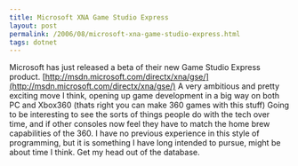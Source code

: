 ```yaml
---
title: Microsoft XNA Game Studio Express
layout: post
permalink: /2006/08/microsoft-xna-game-studio-express.html
tags: dotnet
---
```


Microsoft has just released a beta of their new Game Studio Express product.
[http://msdn.microsoft.com/directx/xna/gse/](http://msdn.microsoft.com/directx/xna/gse/)
A very ambitious and pretty exciting move I think, opening up game development in a big way on both PC and Xbox360 (thats right you can make 360 games with this stuff)
Going to be interesting to see the sorts of things people do with the tech over time, and if other consoles now feel they have to match the home brew capabilities of the 360.
I have no previous experience in this style of programming, but it is something I have long intended to pursue, might be about time I think. Get my head out of the database.